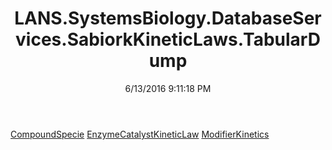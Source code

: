 ﻿---
title: LANS.SystemsBiology.DatabaseServices.SabiorkKineticLaws.TabularDump
date: 6/13/2016 9:11:18 PM
---

[CompoundSpecie](T-LANS.SystemsBiology.DatabaseServices.SabiorkKineticLaws.TabularDump.CompoundSpecie.html)
[EnzymeCatalystKineticLaw](T-LANS.SystemsBiology.DatabaseServices.SabiorkKineticLaws.TabularDump.EnzymeCatalystKineticLaw.html)
[ModifierKinetics](T-LANS.SystemsBiology.DatabaseServices.SabiorkKineticLaws.TabularDump.ModifierKinetics.html)
